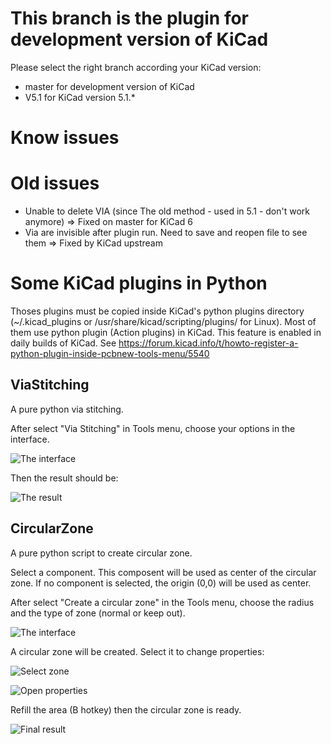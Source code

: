 # This branch is the plugin for development version of KiCad


Please select the right branch according your KiCad version:
 - master for development version of KiCad
 - V5.1 for KiCad version 5.1.*

# Know issues


# Old issues

 - Unable to delete VIA (since The old method - used in 5.1 - don't
   work anymore) => Fixed on master for KiCad 6
 - Via are invisible after plugin run. Need to save and reopen file to
   see them => Fixed by KiCad upstream



# Some KiCad plugins in Python

Thoses plugins must be copied inside KiCad's python plugins
directory (~/.kicad_plugins or /usr/share/kicad/scripting/plugins/ for
Linux).
Most of them use python plugin (Action plugins) in KiCad. This feature
is enabled in daily builds of KiCad.
See https://forum.kicad.info/t/howto-register-a-python-plugin-inside-pcbnew-tools-menu/5540


## ViaStitching

A pure python via stitching.

After select "Via Stitching" in Tools menu, choose your options in the
interface.

![The interface](images/via1.png)

Then the result should be:

![The result](images/via2.png)

## CircularZone

A pure python script to create circular zone.

Select a component. This composent will be used as center of the
circular zone. If no component is selected, the origin (0,0) will be
used as center.

After select "Create a circular zone" in the Tools menu, choose the
radius and the type of zone (normal or keep out).

![The interface](images/circular1.png)

A circular zone will be created. Select it to change properties:

![Select zone](images/circular2.png)

![Open properties](images/circular3.png)

Refill the area (B hotkey) then the circular zone is ready.

![Final result](images/circular4.png)
